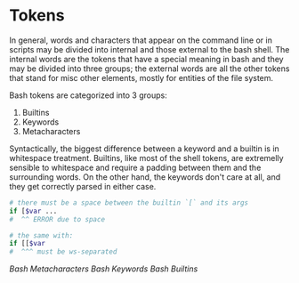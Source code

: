# Tokens

In general, words and characters that appear on the command line or in scripts may be divided into internal and those external to the bash shell. The internal words are the tokens that have a special meaning in bash and they may be divided into three groups; the external words are all the other tokens that stand for misc other elements, mostly for entities of the file system.

Bash tokens are categorized into 3 groups:
1. Builtins
2. Keywords
3. Metacharacters

Syntactically, the biggest difference between a keyword and a builtin is in whitespace treatment. Builtins, like most of the shell tokens, are extremelly sensible to whitespace and require a padding between them and the surrounding words. On the other hand, the keywords don't care at all, and they get correctly parsed in either case.

```bash
# there must be a space between the builtin `[` and its args
if [$var ...
#  ^^ ERROR due to space

# the same with:
if [[$var
#  ^^^ must be ws-separated
```



*Bash Metacharacters*
*Bash Keywords*
*Bash Builtins*

